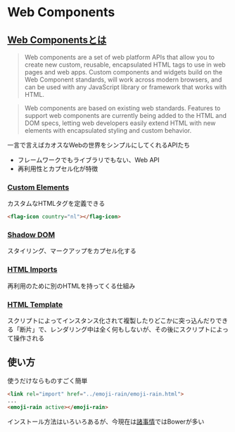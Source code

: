 # Web Components

## [Web Componentsとは](https://www.webcomponents.org/introduction)

> Web components are a set of web platform APIs that allow you to create new custom, reusable, encapsulated HTML tags to use in web pages and web apps. Custom components and widgets build on the Web Component standards, will work across modern browsers, and can be used with any JavaScript library or framework that works with HTML.

> Web components are based on existing web standards. Features to support web components are currently being added to the HTML and DOM specs, letting web developers easily extend HTML with new elements with encapsulated styling and custom behavior.

一言で言えばカオスなWebの世界をシンプルにしてくれるAPIたち

- フレームワークでもライブラリでもない、Web API
- 再利用性とカプセル化が特徴

### [Custom Elements](https://w3c.github.io/webcomponents/spec/custom/)

カスタムなHTMLタグを定義できる

```html
<flag-icon country="nl"></flag-icon>
```

### [Shadow DOM](https://w3c.github.io/webcomponents/spec/shadow/)

スタイリング、マークアップをカプセル化する

### [HTML Imports](https://w3c.github.io/webcomponents/spec/imports/)

再利用のために別のHTMLを持ってくる仕組み

### [HTML Template](https://html.spec.whatwg.org/multipage/scripting.html#the-template-element/)

スクリプトによってインスタンス化されて複製したりどこかに突っ込んだりできる「断片」で、レンダリング中は全く何もしないが、その後にスクリプトによって操作される

## 使い方

使うだけならものすごく簡単

```html
<link rel="import" href="../emoji-rain/emoji-rain.html">
...
<emoji-rain active></emoji-rain>
```

インストール方法はいろいろあるが、今現在は[諸事情](./bower.md)ではBowerが多い
